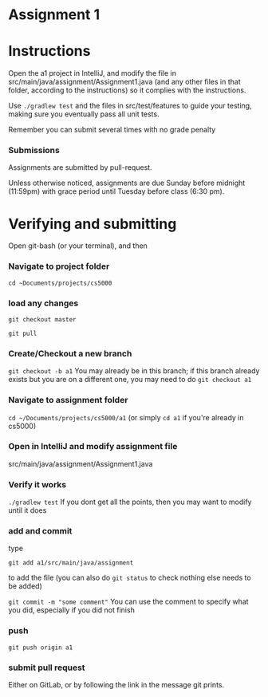 Assignment 1
===

# Instructions

Open the a1 project in IntelliJ, and modify the file in src/main/java/assignment/Assignment1.java (and any other files in that folder, according to the instructions) so it complies with the instructions. 

Use `./gradlew test` and the files in src/test/features to guide your testing, making sure you eventually pass all unit tests.

Remember you can submit several times with no grade penalty
### Submissions
Assignments are submitted by pull-request.

Unless otherwise noticed, assignments are due Sunday before midnight (11:59pm) with grace period until Tuesday before class (6:30 pm).

# Verifying and submitting
Open git-bash (or your terminal), and then

### Navigate to project folder
```cd ~Documents/projects/cs5000```

### load any changes
```git checkout master```

```git pull```

### Create/Checkout a new branch
```git checkout -b a1``` 
You may already be in this branch; if this branch already exists but you are on a different one, you may need to do ```git checkout a1```

### Navigate to assignment folder
```cd ~/Documents/projects/cs5000/a1```   (or simply ```cd a1``` if you're already in cs5000)


### Open in IntelliJ and modify assignment file
 src/main/java/assignment/Assignment1.java

### Verify it works
```./gradlew test```
If you dont get all the points, then you may want to modify until it does


### add and commit
type

```git add a1/src/main/java/assignment```

to add the file (you can also do ```git status``` to check nothing else needs to be added) 

```git commit -m "some comment"```
You can use the comment to specify what you did, especially if you did not finish

### push
```git push origin a1```

### submit pull request
Either on GitLab, or by following the link in the message git prints.

